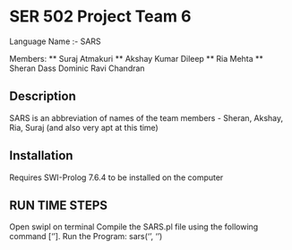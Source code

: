 # SER 502 Project Team 6

Language Name :- SARS 

Members:
** Suraj Atmakuri
** Akshay Kumar Dileep
** Ria Mehta
** Sheran Dass Dominic Ravi Chandran

## Description
SARS is an abbreviation of names of the  team members - Sheran, Akshay, Ria, Suraj (and also very apt at this time)

## Installation
Requires SWI-Prolog 7.6.4 to be installed on the computer

## RUN TIME STEPS
Open swipl on terminal
Compile the SARS.pl file using the following command
[‘<path to SARS.pl file>’].
Run the Program:
sars(‘<path to the lexer.py file>’, ‘<path to the program file with SARS extension>’)
